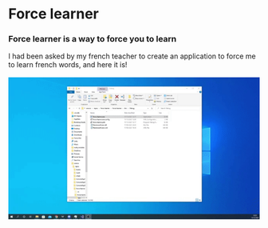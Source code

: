 # Force learner

### Force learner is a way to force you to learn
I had been asked by my french teacher to create an application to force me to learn french words, and here it is!\
\
![Example of it in action](images/example.gif)
